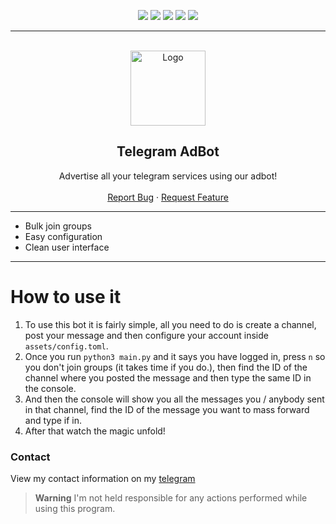 <div id="top"></div>
<p align="center">
  <img src="https://img.shields.io/github/contributors/dropout1337/Telegram-AdBot.svg?style=for-the-badge"/>
  <img src="https://img.shields.io/github/forks/dropout1337/Telegram-AdBot.svg?style=for-the-badge"/>
  <img src="https://img.shields.io/github/stars/dropout1337/Telegram-AdBot.svg?style=for-the-badge"/>
  <img src="https://img.shields.io/github/issues/dropout1337/Telegram-AdBot.svg?style=for-the-badge"/>
  <img src="https://img.shields.io/github/license/dropout1337/Telegram-AdBot.svg?style=for-the-badge"/>
</p>
  
---------------------------------------
  
<br/>
<div align="center">
  <a href="https://github.com/dropout1337/Telegram-AdBot">
    <img src="https://upload.wikimedia.org/wikipedia/commons/thumb/8/82/Telegram_logo.svg/2048px-Telegram_logo.svg.png" alt="Logo" width="120" height="120">
  </a>
  
  <h2 align="center">Telegram AdBot</h3>

  <p align="center">
    Advertise all your telegram services using our adbot!
    <br />
    <br />
    <a href="https://github.com/dropout1337/Telegram-AdBot/issues">Report Bug</a>
    ·
    <a href="https://github.com/dropout1337/Telegram-AdBot/issues">Request Feature</a>
  </p>
</div>

---------------------------------------

* Bulk join groups
* Easy configuration
* Clean user interface

---------------------------------------

# How to use it
1) To use this bot it is fairly simple, all you need to do is create a channel, post your message and then configure your account inside `assets/config.toml`.<br>
2) Once you run `python3 main.py` and it says you have logged in, press `n` so you don't join groups (it takes time if you do.), then find the ID of the channel where you posted the message and then type the same ID in the console.<br>
3) And then the console will show you all the messages you / anybody sent in that channel, find the ID of the message you want to mass forward and type if in.<br>
4) After that watch the magic unfold!

### Contact
View my contact information on my [telegram](https://t.me/modules/)

> **Warning**
> I'm not held responsible for any actions performed while using this program.
